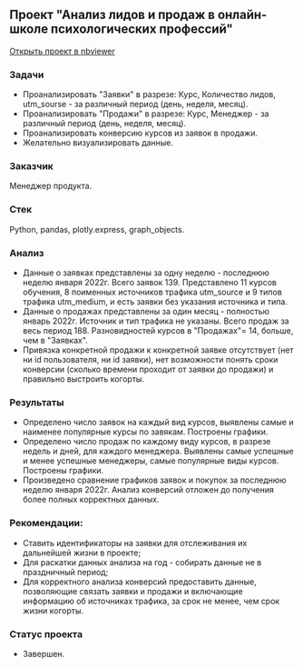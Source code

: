 ## Проект "Анализ лидов и продаж в онлайн-школе психологических профессий" 
[Открыть проект в nbviewer](https://nbviewer.org/github/mvavdonina/Projects/blob/main/school_rus/school_rus.ipynb) 
### Задачи 
- Проанализировать "Заявки" в разрезе: Курс, Количество лидов, utm_sourse - за различный период (день, неделя, месяц).
- Проанализировать "Продажи" в разрезе: Курс, Менеджер - за различный период (день, неделя, месяц).
- Проанализировать конверсию курсов из заявок в продажи.
- Желательно визуализировать данные.
### Заказчик 
Менеджер продукта. 
### Стек 
Python, pandas,  plotly.express, graph_objects. 
### Анализ 
- Данные о заявках представлены за одну неделю - последнюю неделю января 2022г. Всего заявок 139. Представлено 11 курсов обучения, 8 поименных источников трафика utm_source и 9 типов трафика utm_medium, и есть заявки без указания источника и типа.
- Данные о продажах представлены за один месяц - полностью январь 2022г. Источник и тип трафика не указаны. Всего продаж за весь период 188. Разновидностей курсов в "Продажах"= 14, больше, чем в "Заявках". 
- Привязка конкретной продажи к конкретной заявке отсутствует (нет ни id пользователя, ни id заявки), нет возможности понять сроки конверсии (сколько времени проходит от заявки до продажи) и правильно выстроить когорты.
### Результаты 
- Определено число заявок на каждый вид курсов, выявлены самые и наименее популярные курсы по завякам. Построены графики.
- Определено число продаж по каждому виду курсов, в разрезе недель и дней, для каждого менеджера. Выявлены самые успешные и менее успешные менеджеры, самые популярные виды курсов. Построены графики.
- Произведено сравнение графиков заявок и покупок за последнюю неделю января 2022г. Анализ конверсий отложен до получения более полных корректных данных. 
### Рекомендации:
- Ставить идентификаторы на заявки для отслеживания их дальнейшей жизни в проекте;
- Для раскатки данных анализа на год - собирать данные не в праздничный период;
- Для корректного анализа конверсий предоставить данные, позволяющие связать заявки и продажи и включающие информацию об источниках трафика, за срок не менее, чем срок жизни когорты.
### Статус проекта 
+ Завершен.

